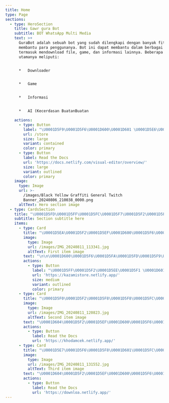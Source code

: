```yaml
---
title: Home
type: Page
sections:
  - type: HeroSection
    title: Gawr gura Bot
    subtitle: BOT WhatsApp Multi Media
    text: >+
      GuraBot adalah sebuah bot yang sudah dilengkapi dengan banyak fitur untuk
      membantu para penggunanya. Bot ini dapat membantu dalam berbagai hal,
      termasuk mendownload file, game, dan informasi lainnya. Beberapa fitur
      utamanya meliputi:


      *   Downloader


      *   Game


      *   Informasi


      *   AI (Kecerdasan BuatanBuatan

    actions:
      - type: Button
        label: "\U0001D5F9\U0001D5F6\U0001D600\U0001D601 \U0001D5E6\U0001D601\U0001D5FC\U0001D5FF\U0001D5F2"
        url: /store
        size: large
        variant: contained
        color: primary
      - type: Button
        label: Read the Docs
        url: 'https://docs.netlify.com/visual-editor/overview/'
        size: large
        variant: outlined
        color: primary
    image:
      type: Image
      url: >-
        /images/Black Yellow Graffiti General Twitch
        Banner_20240806_210038_0000.png
      altText: Hero section image
  - type: CardsSection
    title: "\U0001D5FD\U0001D5FF\U0001D5FC\U0001D5F7\U0001D5F2\U0001D5F0\U0001D601\U0001D5F0"
    subtitle: Section subtitle here
    items:
      - type: Card
        title: "\U0001D5EA\U0001D5F2\U0001D5EF\U0001D600\U0001D5F6\U0001D601\U0001D5F2 \U0001D600\U0001D601\U0001D5FC\U0001D5FF\U0001D5F2"
        image:
          type: Image
          url: /images/IMG_20240811_113341.jpg
          altText: First item image
        text: "\n\n\U0001D600\U0001D5F6\U0001D5FA\U0001D5FD\U0001D5F9\U0001D5F2 \U0001D604\U0001D5F2\U0001D5EF\U0001D600\U0001D5F6\U0001D601\U0001D5F2 \U0001D600\U0001D601\U0001D5FC\U0001D5FF\U0001D5F2 \U0001D606\U0001D5EE\U0001D5FB\U0001D5F4 \U0001D5F1\U0001D5F6 \U0001D5EF\U0001D602\U0001D5EE\U0001D601 \U0001D5FD\U0001D5EE\U0001D5F1\U0001D5EE \U0001D601\U0001D5EE\U0001D5FB\U0001D5F4\U0001D5F4\U0001D5EE\U0001D5F9 \U0001D7EE\U0001D7F4 \U0001D5DD\U0001D602\U0001D5FB\U0001D5F6 \U0001D7EE\U0001D7EC\U0001D7EE\U0001D7F0\n\n\U0001D604\U0001D5F2\U0001D5EF \U0001D606\U0001D5EE\U0001D5FB\U0001D5F4 \U0001D5EF\U0001D5F2\U0001D5FF\U0001D5F6\U0001D600\U0001D5F6\U0001D5F8\U0001D5EE\U0001D5FB \U0001D601\U0001D5F2\U0001D5FB\U0001D601\U0001D5EE\U0001D5FB\U0001D5F4 \U0001D600\U0001D601\U0001D5FC\U0001D5FF\U0001D5F2 \U0001D5EF\U0001D5FC\U0001D601\n"
        actions:
          - type: Button
            label: "\U0001D5FF\U0001D5F2\U0001D5EE\U0001D5F1 \U0001D601\U0001D5FC \U0001D5F1\U0001D5FC\U0001D5F0"
            url: 'https://kazamistore.netlify.app/'
            size: medium
            variant: outlined
            color: primary
      - type: Card
        title: "\U0001D5F0\U0001D5F2\U0001D5F8\U0001D5F8\U0001D5FC\U0001D5F1\U0001D5EE\U0001D5FA"
        image:
          type: Image
          url: /images/IMG_20240811_120823.jpg
          altText: Second item image
        text: "\U0001D604\U0001D5F2\U0001D5EF\U0001D600\U0001D5F6\U0001D601\U0001D5F2 \U0001D606\U0001D5EE\U0001D5FB\U0001D5F4 \U0001D600\U0001D5EE\U0001D606\U0001D5EE \U0001D5EF\U0001D602\U0001D5EE\U0001D601 \U0001D5F1\U0001D5F6 \U0001D5F8\U0001D5EE\U0001D5FF\U0001D5F2\U0001D5FB\U0001D5EE\U0001D5F8\U0001D5EE\U0001D5FB \U0001D601\U0001D5FF\U0001D5F2\U0001D5FB\U0001D5F1 \U0001D601\U0001D5FF\U0001D5F2\U0001D5FB\U0001D5F1 \U0001D5F0\U0001D5F2\U0001D5F8 \U0001D5F8\U0001D5FC\U0001D5F1\U0001D5EE\U0001D5FA \U0001D5FD\U0001D5EE\U0001D5F1\U0001D5EE \U0001D601\U0001D5EE\U0001D5FB\U0001D5F4\U0001D5F4\U0001D5EE\U0001D5F9 \U0001D7ED\U0001D7EC \U0001D5DD\U0001D602\U0001D5F9\U0001D5F6 \U0001D7EE\U0001D7EC\U0001D7EE\U0001D7F0\n"
        actions:
          - type: Button
            label: Read the Docs
            url: 'https://khodamcek.netlify.app/'
      - type: Card
        title: "\U0001D5E7\U0001D5F6\U0001D5F8\U0001D601\U0001D5FC\U0001D5F8 \U0001D5F1\U0001D5FC\U0001D5FB\U0001D604\U0001D5F9\U0001D5FC\U0001D5EE\U0001D5F1\U0001D5F2\U0001D5FF"
        image:
          type: Image
          url: /images/IMG_20240811_131552.jpg
          altText: Third item image
        text: "\U0001D604\U0001D5F2\U0001D5EF\U0001D600\U0001D5F6\U0001D601\U0001D5F2 \U0001D5F1\U0001D5FC\U0001D5FB\U0001D604\U0001D5F9\U0001D5FC\U0001D5EE\U0001D5F1\U0001D5F2\U0001D5FF \U0001D603\U0001D5F6\U0001D5F1\U0001D5F2\U0001D5FC \U0001D601\U0001D5F6\U0001D5F8\U0001D601\U0001D5FC\U0001D5F8 \U0001D606\U0001D5EE\U0001D5FB\U0001D5F4 \U0001D600\U0001D602\U0001D5F1\U0001D5EE\U0001D5F5 \U0001D600\U0001D602\U0001D5FD\U0001D5FD\U0001D5FC\U0001D5FF\U0001D601 \U0001D5FA\U0001D5F2\U0001D5FB\U0001D5F1\U0001D5FC\U0001D604\U0001D5FB\U0001D5F9\U0001D5FC\U0001D5EE\U0001D5F1 \U0001D5EE\U0001D602\U0001D5F1\U0001D5F6\U0001D5FC \U0001D5F7\U0001D602\U0001D5F4\U0001D5EE\n"
        actions:
          - type: Button
            label: Read the Docs
            url: 'https://downloa.netlify.app/'
---
```

